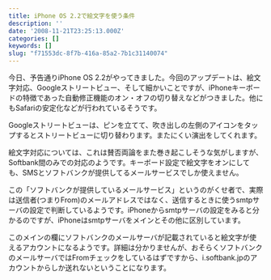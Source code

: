 ```yaml
---
title: iPhone OS 2.2で絵文字を使う条件
description: ''
date: '2008-11-21T23:25:13.000Z'
categories: []
keywords: []
slug: "f71553dc-8f7b-416a-85a2-7b1c31140074"
---
```

今日、予告通りiPhone OS 2.2がやってきました。今回のアップデートは、絵文字対応、Googleストリートビュー、そして細かいことですが、iPhoneキーボードの特徴であった自動修正機能のオン・オフの切り替えなどがつきました。他にもSafariの安定化などが行われているそうです。

Googleストリートビューは、ピンを立てて、吹き出しの左側のアイコンをタップするとストリートビューに切り替わります。またにくい演出をしてくれます。

絵文字対応については、これは賛否両論をまた巻き起こしそうな気がしますが、Softbank間のみでの対応のようです。キーボード設定で絵文字をオンにしても、SMSとソフトバンクが提供してるメールサービスでしか使えません。

この「ソフトバンクが提供しているメールサービス」というのがくせ者で、実際は送信者(つまりFrom)のメールアドレスではなく、送信するときに使うsmtpサーバの設定で判断しているようです。iPhoneからsmtpサーバの設定をみると分かるのですが、iPhoneはsmtpサーバをメインとその他に区別しています。

このメインの欄にソフトバンクのメールサーバが記載されていると絵文字が使えるアカウントになるようです。詳細は分かりませんが、おそらくソフトバンクのメールサーバではFromチェックをしているはずですから、i.softbank.jpのアカウントからしか送れないということになります。